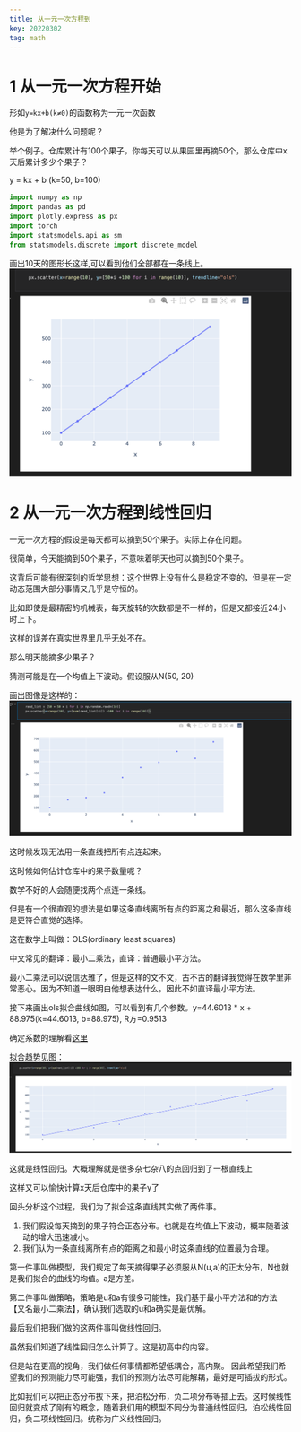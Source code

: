```yaml
---
title: 从一元一次方程到
key: 20220302
tag: math
---
```


# 1 从一元一次方程开始

形如`y=kx+b(k≠0)`的函数称为一元一次函数

他是为了解决什么问题呢？

举个例子。仓库累计有100个果子，你每天可以从果园里再摘50个，那么仓库中x天后累计多少个果子？

y = kx + b (k=50, b=100)
```Python
import numpy as np
import pandas as pd
import plotly.express as px
import torch
import statsmodels.api as sm
from statsmodels.discrete import discrete_model
```

画出10天的图形长这样,可以看到他们全部都在一条线上。
![](../post_image/一元一次方程.png)

# 2 从一元一次方程到线性回归

一元一次方程的假设是每天都可以摘到50个果子。实际上存在问题。

很简单，今天能摘到50个果子，不意味着明天也可以摘到50个果子。

这背后可能有很深刻的哲学思想：这个世界上没有什么是稳定不变的，但是在一定动态范围大部分事情又几乎是守恒的。

比如即使是最精密的机械表，每天旋转的次数都是不一样的，但是又都接近24小时上下。

这样的误差在真实世界里几乎无处不在。

那么明天能摘多少果子？

猜测可能是在一个均值上下波动。假设服从N(50, 20)

画出图像是这样的：
![](../post_image/线性回归.png)


这时候发现无法用一条直线把所有点连起来。

这时候如何估计仓库中的果子数量呢？

数学不好的人会随便找两个点连一条线。

但是有一个很直观的想法是如果这条直线离所有点的距离之和最近，那么这条直线是更符合直觉的选择。

这在数学上叫做：OLS(ordinary least squares) 

中文常见的翻译：最小二乘法，直译：普通最小平方法。

最小二乘法可以说信达雅了，但是这样的文不文，古不古的翻译我觉得在数学里非常恶心。因为不知道一眼明白他想表达什么。因此不如直译最小平方法。

接下来画出ols拟合曲线如图，可以看到有几个参数。y=44.6013 * x + 88.975(k=44.6013, b=88.975), R方=0.9513

确定系数的理解看[这里](https://zhuanlan.zhihu.com/p/143132259)

拟合趋势见图：
![](../post_image/线性回归2.png)


这就是线性回归。大概理解就是很多杂七杂八的点回归到了一根直线上

这样又可以愉快计算x天后仓库中的果子y了

回头分析这个过程，我们为了拟合这条直线其实做了两件事。

1. 我们假设每天摘到的果子符合正态分布。也就是在均值上下波动，概率随着波动的增大迅速减小。
2. 我们认为一条直线离所有点的距离之和最小时这条直线的位置最为合理。

第一件事叫做模型，我们规定了每天摘得果子必须服从N(u,a)的正太分布，N也就是我们拟合的曲线的均值。a是方差。

第二件事叫做策略，策略是u和a有很多可能性，我们基于最小平方法和的方法【又名最小二乘法】，确认我们选取的u和a确实是最优解。

最后我们把我们做的这两件事叫做线性回归。


虽然我们知道了线性回归怎么计算了。这是初高中的内容。

但是站在更高的视角，我们做任何事情都希望低耦合，高内聚。
因此希望我们希望我们的预测能力尽可能强，我们的预测方法尽可能解耦，最好是可插拔的形式。

比如我们可以把正态分布拔下来，把泊松分布，负二项分布等插上去。这时候线性回归就变成了刚有的概念，随着我们用的模型不同分为普通线性回归，泊松线性回归，负二项线性回归。统称为广义线性回归。



